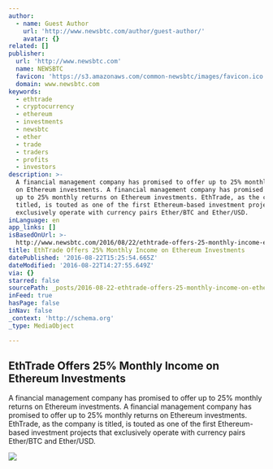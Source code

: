 ```yaml
---
author:
  - name: Guest Author
    url: 'http://www.newsbtc.com/author/guest-author/'
    avatar: {}
related: []
publisher:
  url: 'http://www.newsbtc.com'
  name: NEWSBTC
  favicon: 'https://s3.amazonaws.com/common-newsbtc/images/favicon.ico'
  domain: www.newsbtc.com
keywords:
  - ethtrade
  - cryptocurrency
  - ethereum
  - investments
  - newsbtc
  - ether
  - trade
  - traders
  - profits
  - investors
description: >-
  A financial management company has promised to offer up to 25% monthly returns
  on Ethereum investments. A financial management company has promised to offer
  up to 25% monthly returns on Ethereum investments. EthTrade, as the company is
  titled, is touted as one of the first Ethereum-based investment projects that
  exclusively operate with currency pairs Ether/BTC and Ether/USD.
inLanguage: en
app_links: []
isBasedOnUrl: >-
  http://www.newsbtc.com/2016/08/22/ethtrade-offers-25-monthly-income-ethereum-investments/
title: EthTrade Offers 25% Monthly Income on Ethereum Investments
datePublished: '2016-08-22T15:25:54.665Z'
dateModified: '2016-08-22T14:27:55.649Z'
via: {}
starred: false
sourcePath: _posts/2016-08-22-ethtrade-offers-25-monthly-income-on-ethereum-investments.md
inFeed: true
hasPage: false
inNav: false
_context: 'http://schema.org'
_type: MediaObject

---
```

<article style=""><h1>EthTrade Offers 25% Monthly Income on Ethereum Investments</h1><p>A financial management company has promised to offer up to 25% monthly returns on Ethereum investments. A financial management company has promised to offer up to 25% monthly returns on Ethereum investments. EthTrade, as the company is titled, is touted as one of the first Ethereum-based investment projects that exclusively operate with currency pairs Ether/BTC and Ether/USD.</p><img src="http://s3.amazonaws.com/main-newsbtc-images/2016/08/22151415/index_og.jpg" /></article>